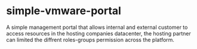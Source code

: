 # simple-vmware-portal
A simple management portal that allows internal and external customer to access resources in the hosting companies datacenter, the hosting partner can limited the diffrent roles-groups permission across the platform.
